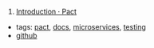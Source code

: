 1. [Introduction · Pact](https://docs.pact.io/)
  * tags: [pact](tags/pact.md), [docs](tags/docs.md), [microservices](tags/microservices.md), [testing](tags/testing.md)
  * [github](https://github.com/realestate-com-au/pact)
